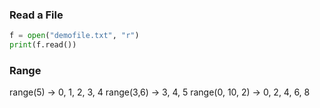 ### Read a File
``` python
f = open("demofile.txt", "r")
print(f.read())
```

### Range
range(5) -> 0, 1, 2, 3, 4
range(3,6) -> 3, 4, 5
range(0, 10, 2) -> 0, 2, 4, 6, 8
